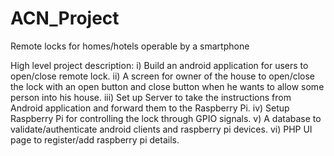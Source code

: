 ACN_Project
===========

Remote locks for homes/hotels operable by a smartphone

High level project description:
i)	Build an android application for users to open/close remote lock.
ii)	A screen for owner of the house to open/close the lock with an open button and close button when he wants to allow some person into his house.
iii)	Set up Server to take the instructions from Android application and forward them to the Raspberry Pi.
iv)	 Setup Raspberry Pi for controlling the lock through GPIO signals.
v)	A database to validate/authenticate android clients and raspberry pi devices.
vi)	PHP UI page to register/add raspberry pi details.
